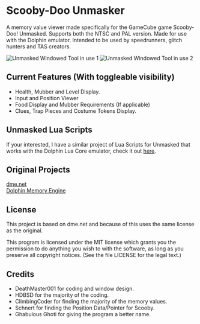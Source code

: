 # Scooby-Doo Unmasker
A memory value viewer made specifically for the GameCube game Scooby-Doo! Unmasked. Supports both the NTSC and PAL version. Made for use with the Dolphin emulator. Intended to be used by speedrunners, glitch hunters and TAS creators.

![Unmasked Windowed Tool in use 1](https://i.imgur.com/H8zu5Mp.png)
![Unmasked Windowed Tool in use 2](https://i.imgur.com/RU4Ab2Z.png)

## Current Features (With toggleable visibility)
- Health, Mubber and Level Display.
- Input and Position Viewer
- Food Display and Mubber Requirements (If applicable)
- Clues, Trap Pieces and Costume Tokens Display.

## Unmasked Lua Scripts
If your interested, I have a similar project of Lua Scripts for Unmasked that works with the Dolphin Lua Core emulator, check it out [here](https://github.com/DeathMaster001/Scooby-Doo-Unmasked-Lua-Scripts).

## Original Projects

[dme.net](https://github.com/HDBSD/dme.net)\
[Dolphin Memory Engine](https://github.com/aldelaro5/Dolphin-memory-engine/)

## License

This project is based on dme.net and because of this uses the same license as the original.

This program is licensed under the MIT license which grants you the permission to do anything you wish to with the software, as long as you preserve all copyright notices. (See the file LICENSE for the legal text.)

## Credits
- DeathMaster001 for coding and window design.
- HDBSD for the majority of the coding.
- ClimbingCoder for finding the majority of the memory values.
- Schnert for finding the Position Data/Pointer for Scooby.
- Ghabulous Ghoti for giving the program a better name.
